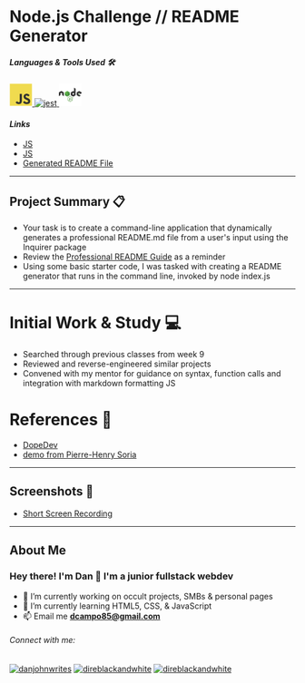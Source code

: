 # Node.js Challenge // README Generator

##### _Languages & Tools Used_ 🛠
<p align="left"> <a href="https://developer.mozilla.org/en-US/docs/Web/JavaScript" target="_blank" rel="noreferrer"> <img src="https://raw.githubusercontent.com/devicons/devicon/master/icons/javascript/javascript-original.svg" alt="javascript" width="40" height="40"/> </a> <a href="https://jestjs.io" target="_blank" rel="noreferrer"> <img src="https://www.vectorlogo.zone/logos/jestjsio/jestjsio-icon.svg" alt="jest" width="40" height="40"/> </a> <a href="https://nodejs.org" target="_blank" rel="noreferrer"> <img src="https://raw.githubusercontent.com/devicons/devicon/master/icons/nodejs/nodejs-original-wordmark.svg" alt="nodejs" width="40" height="40"/> </a> </p>

#### _Links_
* <a href="https://github.com/F3N215/Node-README-Generator/blob/main/Develop/utils/generateMarkdown.js">JS</a>
* <a href="https://github.com/F3N215/Node-README-Generator/blob/main/Develop/index.js">JS</a>
* <a href="https://github.com/F3N215/pw-generator-challenge/blob/main/index.html">Generated README File</a>

-----
## Project Summary 📋
* Your task is to create a command-line application that dynamically generates a professional README.md file from a user's input using the Inquirer package
* Review the <a href="https://coding-boot-camp.github.io/full-stack/github/professional-readme-guide">Professional README Guide</a> as a reminder
* Using some basic starter code, I was tasked with creating a README generator that runs in the command line, invoked by node index.js
-----
# Initial Work & Study 💻  
* Searched through previous classes from week 9
* Reviewed and reverse-engineered similar projects
* Convened with my mentor for guidance on syntax, function calls and integration with markdown formatting JS

# References 📔
* <a href="https://www.youtube.com/watch?v=duNmhKgtcsI">DopeDev</a>
* <a href="https://www.youtube.com/watch?v=knK7JMwxl3M">demo from Pierre-Henry Soria</a>

-----
## Screenshots 📸
* <a href="https://streamable.com/r8sdjr">Short Screen Recording</a>

-----
## About Me
<h3 align="left">Hey there! I'm Dan 👋 I'm a junior fullstack webdev</h3>

* 🔭 I’m currently working on occult projects, SMBs & personal pages
* 🌱 I’m currently learning HTML5, CSS, & JavaScript
* 📫 Email me **dcampo85@gmail.com**

<h6 align="left">Connect with me:</h6>
<p align="left">
<a href="https://twitter.com/danjohnwrites" target="blank"><img align="center" src="https://raw.githubusercontent.com/rahuldkjain/github-profile-readme-generator/master/src/images/icons/Social/twitter.svg" alt="danjohnwrites" height="30" width="40" /></a>
<a href="https://instagram.com/direblackandwhite" target="blank"><img align="center" src="https://raw.githubusercontent.com/rahuldkjain/github-profile-readme-generator/master/src/images/icons/Social/instagram.svg" alt="direblackandwhite" height="30" width="40" /></a>
<a href="https://instagram.com/direpike" target="blank"><img align="center" src="https://raw.githubusercontent.com/rahuldkjain/github-profile-readme-generator/master/src/images/icons/Social/instagram.svg" alt="direblackandwhite" height="30" width="40" /></a>
</p>
